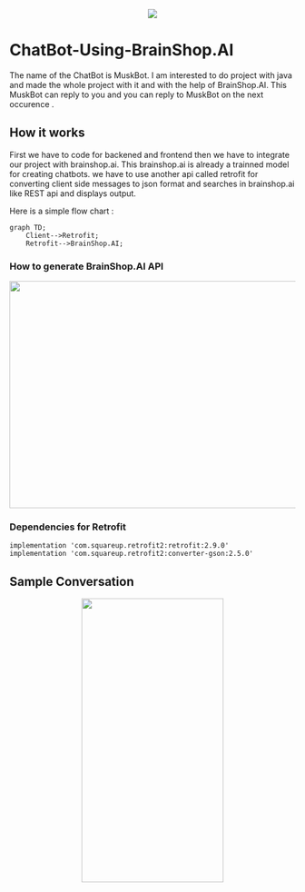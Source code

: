 <p align="center">
  <img  src="https://user-images.githubusercontent.com/78891081/185777328-c1e3c022-3d8f-4b7a-84c8-da5e31602076.png">
</p>

# ChatBot-Using-BrainShop.AI

The name of the ChatBot is MuskBot. I am interested to do project with java and made the whole project with it and with the help of BrainShop.AI.
This MuskBot can reply to you and you can reply to MuskBot on the next occurence .

## How it works

First we have to code for backened and frontend then we have to integrate our project with brainshop.ai. This brainshop.ai is already a trainned model for creating
chatbots. we have to use another api called retrofit for converting client side messages to json format and searches in brainshop.ai like REST api and displays output.

Here is a simple flow chart :

```mermaid
graph TD;
    Client-->Retrofit;
    Retrofit-->BrainShop.AI;
```

### How to generate BrainShop.AI API

<p align="center">
  <img  src="https://user-images.githubusercontent.com/78891081/185778981-d52fb64f-a2ea-4860-84fe-5a8fe975b7e3.jpg" width = "800" height = "400">
</p>

### Dependencies for Retrofit

```
implementation 'com.squareup.retrofit2:retrofit:2.9.0'
implementation 'com.squareup.retrofit2:converter-gson:2.5.0'
```

## Sample Conversation

<p align="center">
  <img  src="https://user-images.githubusercontent.com/78891081/185777578-e793072c-e85c-4967-8c97-0f640e10facb.jpg" width = "250" height = "500">
</p>


